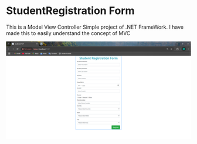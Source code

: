 # StudentRegistration Form 
This is a Model View Controller Simple project of .NET FrameWork. I have made this to easily understand the concept of MVC 

![image alt](https://github.com/singhakash006/StudentRegistration/blob/a9364c40cce02e6ccd1377c79fa7dacce5478210/Screenshot%202025-02-23%20204644.png)
